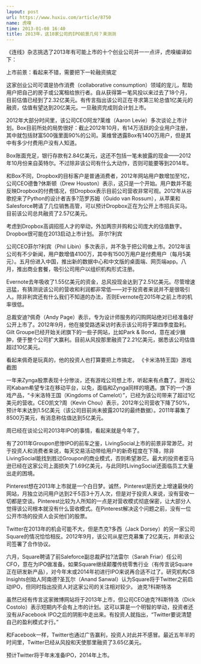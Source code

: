 ```yaml
---
layout: post
url: https://www.huxiu.com/article/8750
name: 虎嗅
time: 2013-01-08 16:40
title: 2013年，这10家公司的IPO前景几何？来测测
---
```

《连线》杂志挑选了2013年有可能上市的十个创业公司并一一点评，虎嗅编译如下：

上市前景：看起来不错，需要把下一轮融资搞定

这家创业公司可谓是协作消费（collaborative consumption）领域的宠儿，帮助用户把自己的房子或公寓租给旅行者。自从获得第一笔风投以来过去了18个月，目前估值已经到了2.32亿美元。有传言指出该公司正在寻求第三轮总值1亿美元的融资，估值有望达到20亿美元。一旦融资完成则会计划上市。

2012年大部分时间里，该公司CEO阿龙?莱维（Aaron Levie）多次谈论上市计划。Box目前所处的局势很好：截止2012年10月，有14万活跃的企业用户注册，其中就包括财富500强里面90%的公司。莱维曾透露Box有1400万用户，但是其中有多少付费用户没有人知道。

Box账面充足，银行存款有2.84亿美元，这还不包括一笔未披露的现金——2012年10月份来自英特尔。不过除非该公司有什么大动作，否则可能要等到2014年。

和Box不同，Dropbox的目标客户是普通消费者，2012年网站用户数增加至1亿，公司CEO德鲁?休斯顿（Drew Houston）表示，这只是一个开始。用户数并不能反映Dropbox的付费情况，但Dropbox表示目前公司营收非常可观。2012年从谷歌挖来了Python的设计者吉多?范罗苏姆（Guido van Rossum），从苹果和Salesforce聘请了几位销售高管，可以预计Dropbox正在为公开上市招兵买马。目前该公司总共融资了2.57亿美元。

考虑到Dropbox高调招揽人才的举动，外加两宗并购和公司庞大的估值数字。Dropbox很可能在2013启动上市计划。 菲尔?利宾

公司CEO菲尔?利宾（Phil Libin）多次表示，并不急于把公司做上市。2012年该公司有不少新闻，用户数增值4100万，其中有1500万用户是付费用户（每月5美元）。五月份进入中国，推出新的数据中心和中文版的桌面端、网页端app。八月，推出商业套餐，吸引公司用户以组织机构形式注册。

Evernote去年吸收了1.55亿美元的资金，总风投现金达到了2.51亿美元。尽管增速迅猛，有猜测说该公司的营收和利润都非常低——对于投资者来说并不是很吸引人。除非利宾还有什么我们不知道的办法，否则Evernote在2015年之前上市的机率很低。

总裁安迪?佩奇（Andy Page）表示，专为设计师服务的闪购网站绝对已经准备好公开上市了。2012年9月，他在接受路透采访时表示该公司将于第四季度盈利。Gilt Groupe已经开始关闭旗下的一些子网站，比如Park & Bond，意在减少臃肿，便于整个公司扩大赢利。目前从风投那里融资了2.21亿美元，据悉该公司估值超过10亿美元。

看起来佩奇是玩真的，他的投资人也打算要把上市搞定。 《卡米洛特王国》游戏截图

一年来Zynga股票表现十分惨淡，还有游戏公司想上市，听起来有点蠢了。游戏公司Kabam希望专注在移动平台，以免，面临和Zynga同样的境遇。旗下的一个游戏产品，“卡米洛特王国（Kingdoms of Camelot）”，已经为该公司带来了超过1亿美元的营收。CEO凯文?周（Kevin Chou）表示，2012年公司营收下降了50%，预计年末达到1.5亿美元（该公司目前尚未披露2012的最终数据）。2011年募集了8500万美元，有消息称估值达到5亿美元。

周已经在谈论公司2013年IPO的事情，看起来就是今年了。

有了2011年Groupon悲惨IPO的前车之鉴，LivingSocial上市的前景非常渺茫。对于投资人和消费者来说，每天交易活动带给用户的新奇程度在下降，除非LivingSocial能找到胜过Groupon的商业模式，否则希望渺茫。最大的投资者亚马逊已经在这家公司上面损失了1.69亿美元，与此同时LivingSocial还面临员工大量出走的困境。

Pinterest想在2013年上市就是一个白日梦。诚然，Pinterest是历史上增速最快的网站，月独立访问用户达到2千5百3十万人次，但是对于投资人来说，没有营收一切都是空谈。Pinterest比较为人所知的一点是对营收模式彻底保密，让大部分人觉得该公司根本就没有什么营收模式。在Pinterest解决这个问题之前，没有一位公开市场的投资人会买他们的股票。

Twitter在2013年的机会可能不大，但是杰克?多西（Jack Dorsey）的另一家公司Square的情况恰恰相反。2012年9月，该公司从星巴克募集了2亿美元，并和该公司签署了合作协议。

六月，Square聘请了前Saleforce副总裁萨拉?法雷尔（Sarah Friar）任公司CFO，意在为IPO做准备。如果Square继续颠覆传统零售行业（有传言说Square正在研发新产品），对今年末或2014年初进行IPO来说再合适不过了。研究机构CB Insights创始人阿南德?圣瓦尔（Anand Sanwal）认为Square将于Twitter之前启动IPO，但同时指出投资人对这家公司的关注相对较少。 迪克?科斯特洛

虽然已经有传言这家微博网站将于2013年上市，但公司CEO迪克?科斯特洛（Dick Costolo）表示短期内不会有上市的计划。这可以算是一个明智的举动，投资者还没有从Facebook IPO之后的阴影中走出来。有投资人就指出，“Twitter要说清楚自己的盈利模式才行。”

和Facebook一样，Twitter也通过广告赢利，投资人对此并不感冒。最近五年半的时间里，Twitter已经从风投和天使那里融资了3.65亿美元。

预计Twitter将于年末准备IPO，2014年上市。

